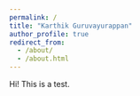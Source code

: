 ```yaml
---
permalink: /
title: "Karthik Guruvayurappan"
author_profile: true
redirect_from: 
  - /about/
  - /about.html
---
```


Hi! This is a test.
